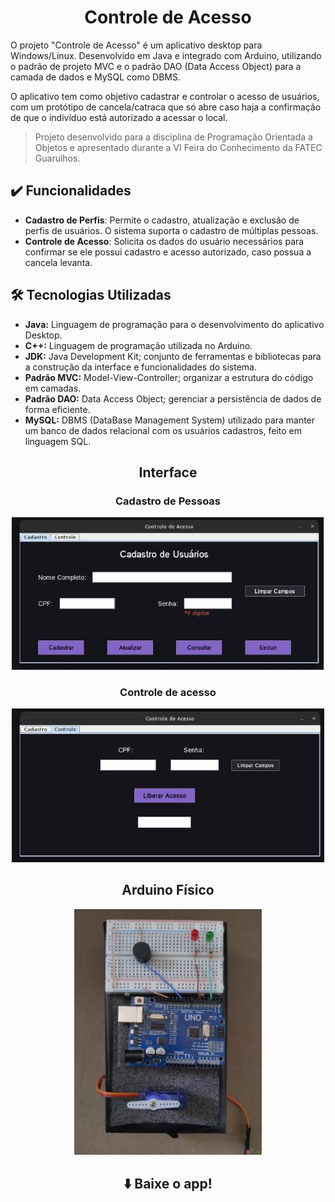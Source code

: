 <div align="center">
  
# Controle de Acesso </h1>

</div>

<a href="https://github.com/Sara-Robles/controle-de-acesso"></a>

O projeto "Controle de Acesso" é um aplicativo desktop para Windows/Linux. Desenvolvido em Java e integrado com Arduino, utilizando o padrão de projeto MVC e o padrão DAO (Data Access Object) para a camada de dados e MySQL como DBMS. 

O aplicativo tem como objetivo cadastrar e controlar o acesso de usuários, com um protótipo de cancela/catraca que só abre caso haja a confirmação de que o indivíduo está autorizado a acessar o local.

> Projeto desenvolvido para a disciplina de Programação Orientada a Objetos e apresentado durante a VI Feira do Conhecimento da FATEC Guarulhos.


## ✔️ Funcionalidades

- **Cadastro de Perfis**: Permite o cadastro, atualização e exclusão de perfis de usuários. O sistema suporta o cadastro de múltiplas pessoas.
- **Controle de Acesso**: Solicita os dados do usuário necessários para confirmar se ele possui cadastro e acesso autorizado, caso possua a cancela levanta.

## :hammer_and_wrench: Tecnologias Utilizadas

- **Java:** Linguagem de programação para o desenvolvimento do aplicativo Desktop.
- **C++:** Linguagem de programação utilizada no Arduino.
- **JDK:** Java Development Kit; conjunto de ferramentas e bibliotecas para a construção da interface e funcionalidades do sistema.
- **Padrão MVC:** Model-View-Controller; organizar a estrutura do código em camadas.
- **Padrão DAO:** Data Access Object; gerenciar a persistência de dados de forma eficiente.
- **MySQL:** DBMS (DataBase Management System) utilizado para manter um banco de dados relacional com os usuários cadastros, feito em linguagem SQL. 

<h2 align="center">Interface</h2>

<div align="center">

### Cadastro de Pessoas

<img src="https://github.com/Sara-Robles/controle-de-acesso/blob/main/imagens/cadastro.jpg" width="500px" alt="Cadastro">  

### Controle de acesso

<img src="https://github.com/Sara-Robles/controle-de-acesso/blob/main/imagens/controle.jpg" width="500px" alt="Controle">

<h2 align="center">Arduino Físico</h2>

<img src="https://github.com/Sara-Robles/controle-de-acesso/blob/main/imagens/arduino-fisico.jpg" width="300px" alt="Arduino">
</div>

<div align="center">

## ⬇️ Baixe o app!



</div>
